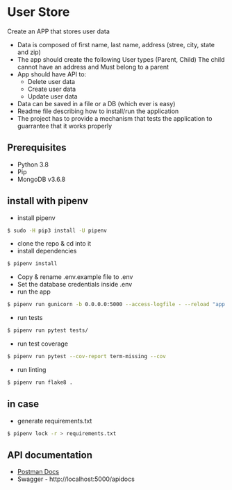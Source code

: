 # User Store
Create an APP that stores user data
- Data is composed of first name, last name, address (stree, city, state and zip)
- The app should create the following User types (Parent, Child) The child cannot have an address and Must belong to a parent
- App should have API to:
	- Delete user data
	- Create user data
	- Update user data
- Data can be saved in a file or a DB (which ever is easy)
- Readme file describing how to install/run the application
- The project has to provide a mechanism that tests the application to guarrantee that it works properly


## Prerequisites
- Python 3.8
- Pip
- MongoDB v3.6.8


## install with pipenv
- install pipenv
```bash
$ sudo -H pip3 install -U pipenv
```
- clone the repo & cd into it
- install dependencies
```bash
$ pipenv install
```
- Copy & rename .env.example file to .env
- Set the database credentials inside .env
- run the app
```bash
$ pipenv run gunicorn -b 0.0.0.0:5000 --access-logfile - --reload "app:create_app()"
```
- run tests
```bash
$ pipenv run pytest tests/
```
- run test coverage
```bash
$ pipenv run pytest --cov-report term-missing --cov
```
- run linting
```bash
$ pipenv run flake8 .
```


## in case
- generate requirements.txt
```bash
$ pipenv lock -r > requirements.txt
```

## API documentation
- [Postman Docs](https://documenter.getpostman.com/view/7833390/T1LLF8m4?version=latest)
- Swagger - http://localhost:5000/apidocs

